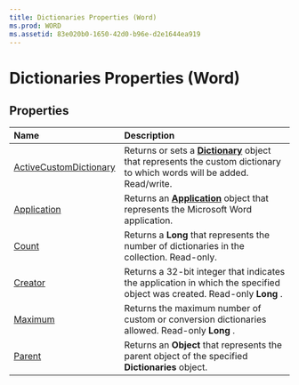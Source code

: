 ```yaml
---
title: Dictionaries Properties (Word)
ms.prod: WORD
ms.assetid: 83e020b0-1650-42d0-b96e-d2e1644ea919
---
```



# Dictionaries Properties (Word)

## Properties



|**Name**|**Description**|
|:-----|:-----|
|[ActiveCustomDictionary](dictionaries-activecustomdictionary-property-word.md)|Returns or sets a  **[Dictionary](dictionary-object-word.md)** object that represents the custom dictionary to which words will be added. Read/write.|
|[Application](dictionaries-application-property-word.md)|Returns an  **[Application](application-object-word.md)** object that represents the Microsoft Word application.|
|[Count](dictionaries-count-property-word.md)|Returns a  **Long** that represents the number of dictionaries in the collection. Read-only.|
|[Creator](dictionaries-creator-property-word.md)|Returns a 32-bit integer that indicates the application in which the specified object was created. Read-only  **Long** .|
|[Maximum](dictionaries-maximum-property-word.md)|Returns the maximum number of custom or conversion dictionaries allowed. Read-only  **Long** .|
|[Parent](dictionaries-parent-property-word.md)|Returns an  **Object** that represents the parent object of the specified **Dictionaries** object.|

